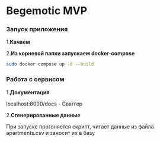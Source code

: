 # Begemotic MVP
### Запуск приложения

1.__Качаем__

2.__Из корневой папки запускаем docker-compose__
```bash
sudo docker compose up -d --build
```

### Работа с сервисом
1.__Документация__

localhost:8000/docs - Сваггер

2.__Сгенерированные данные__

При запуске прогоняется скрипт, читает данные из
файла apartments.csv и заносит их в базу